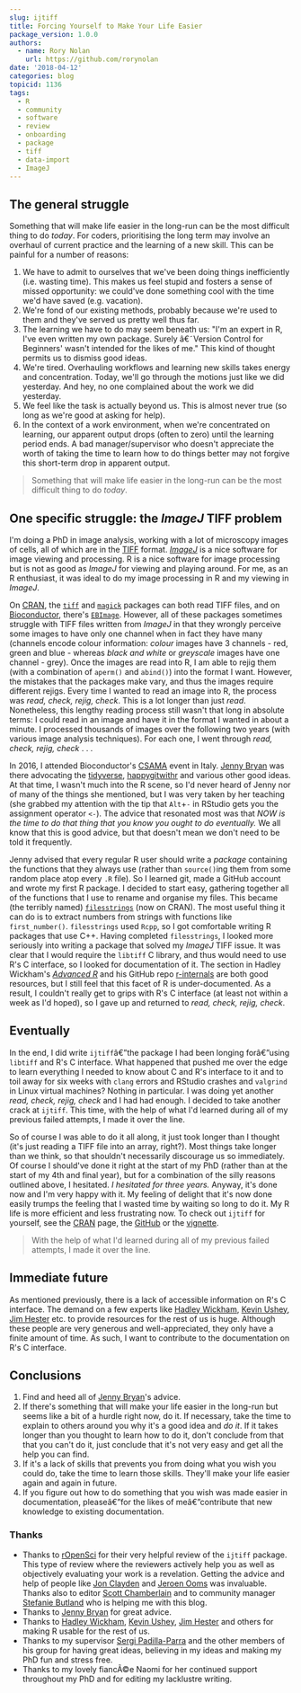 ```yaml
---
slug: ijtiff
title: Forcing Yourself to Make Your Life Easier
package_version: 1.0.0
authors:
  - name: Rory Nolan
    url: https://github.com/rorynolan
date: '2018-04-12'
categories: blog
topicid: 1136
tags:
  - R
  - community
  - software
  - review
  - onboarding
  - package
  - tiff
  - data-import
  - ImageJ
---
```


## The general struggle

Something that will make life easier in the long-run can be the most difficult thing to do *today*. For coders, prioritising the long term may involve an overhaul of current practice and the learning of a new skill. This can be painful for a number of reasons:

1. We have to admit to ourselves that we've been doing things inefficiently (i.e. wasting time). This makes us feel stupid and fosters a sense of missed opportunity: we could've done something cool with the time we'd have saved (e.g. vacation).
2. We're fond of our existing methods, probably because we're used to them and they've served us pretty well thus far.
3. The learning we have to do may seem beneath us: "I'm an expert in R, I've even written my own package. Surely â€˜Version Control for Beginners' wasn't intended for the likes of me." This kind of thought permits us to dismiss good ideas.
4. We're tired. Overhauling workflows and learning new skills takes energy and concentration. Today, we'll go through the motions just like we did yesterday. And hey, no one complained about the work we did yesterday.
5. We feel like the task is actually beyond us. This is almost never true (so long as we're good at asking for help).
6. In the context of a work environment, when we're concentrated on learning, our apparent output drops (often to zero) until the learning period ends. A bad manager/supervisor who doesn't appreciate the worth of taking the time to learn how to do things better may not forgive this short-term drop in apparent output.

> Something that will make life easier in the long-run can be the most difficult thing to do *today*.

## One specific struggle: the *ImageJ* TIFF problem

I'm doing a PhD in image analysis, working with a lot of microscopy images of cells, all of which are in the [TIFF](https://en.wikipedia.org/wiki/TIFF) format. [*ImageJ*](https://imagej.nih.gov/ij/) is a nice software for image viewing and processing. R is a nice software for image processing but is not as good as *ImageJ* for viewing and playing around. For me, as an R enthusiast, it was ideal to do my image processing in R and my viewing in *ImageJ*.

On [CRAN](https://cran.r-project.org/), the [`tiff`](https://cran.r-project.org/package=tiff) and [`magick`](https://cran.r-project.org/package=magick) packages can both read TIFF files, and on [Bioconductor](https://www.bioconductor.org/), there's [`EBImage`](https://bioconductor.org/packages/EBImage/). However, all of these packages sometimes struggle with TIFF files written from *ImageJ* in that they wrongly perceive some images to have only one channel when in fact they have many (channels encode colour information: *colour* images have 3 channels - red, green and blue - whereas *black and white* or *greyscale* images have one channel - grey). Once the images are read into R, I am able to rejig them (with a combination of `aperm()` and `abind()`) into the format I want. However, the mistakes that the packages make vary, and thus the images require different rejigs. Every time I wanted to read an image into R, the process was *read, check, rejig, check*. This is a lot longer than just *read*. Nonetheless, this lengthy reading process still wasn't that long in absolute terms: I could read in an image and have it in the format I wanted in about a minute. I processed thousands of images over the following two years (with various image analysis techniques). For each one, I went through *read, check, rejig, check* . . .

In 2016, I attended Bioconductor's [CSAMA](http://www-huber.embl.de/csama2018/) event in Italy. [Jenny Bryan](https://twitter.com/JennyBryan) was there advocating the [tidyverse](https://www.tidyverse.org/), [happygitwithr](http://happygitwithr.com/) and various other good ideas. At that time, I wasn't much into the R scene, so I'd never heard of Jenny nor of many of the things she mentioned, but I was very taken by her teaching (she grabbed my attention with the tip that `Alt`\+`-` in RStudio gets you the assignment operator `<-`). The advice that resonated most was that *NOW is the time to do that thing that you know you ought to do eventually.* We all know that this is good advice, but that doesn't mean we don't need to be told it frequently.

Jenny advised that every regular R user should write a *package* containing the functions that they always use (rather than `source()`ing them from some random place atop every `.R` file). So I learned git, made a GitHub account and wrote my first R package. I decided to start easy, gathering together all of the functions that I use to rename and organise my files. This became (the terribly named) [`filesstrings`](https://cran.r-project.org/package=filesstrings) (now on CRAN). The most useful thing it can do is to extract numbers from strings with functions like `first_number()`. `filesstrings` used `Rcpp`, so I got comfortable writing R packages that use C++. Having completed `filesstrings`, I looked more seriously into writing a package that solved my *ImageJ* TIFF issue. It was clear that I would require the `libtiff` C library, and thus would need to use R's C interface, so I looked for documentation of it. The section in Hadley Wickham's [*Advanced R*](http://adv-r.had.co.nz/C-interface.html) and his GitHub repo [r-internals](https://github.com/hadley/r-internals) are both good resources, but I still feel that this facet of R is under-documented. As a result, I couldn't really get to grips with R's C interface (at least not within a week as I'd hoped), so I gave up and returned to *read, check, rejig, check*.

## Eventually

In the end, I did write `ijtiff`â€”the package I had been longing forâ€”using `libtiff` and R's C interface. What happened that pushed me over the edge to learn everything I needed to know about C and R's interface to it and to toil away for six weeks with `clang`  errors and RStudio crashes and `valgrind`  in Linux virtual machines? Nothing in particular. I was doing yet another *read, check, rejig, check*  and I had had enough. I decided to take another crack at `ijtiff`. This time, with the help of what I'd learned during all of my previous failed attempts, I made it over the line.

So of course I was able to do it all along, it just took longer than I thought (it's just reading a TIFF file into an array, right?). Most things take longer than we think, so that shouldn't necessarily discourage us so immediately. Of course I should've done it right at the start of my PhD (rather than at the start of my 4th and final year), but for a combination of the silly reasons outlined above, I hesitated. *I hesitated for three years.* Anyway, it's done now and I'm very happy with it. My feeling of delight that it's now done easily trumps the feeling that I wasted time by waiting so long to do it. My R life is more efficient and less frustrating now. To check out `ijtiff` for yourself, see the [CRAN](https://cran.r-project.org/package=ijtiff) page, the [GitHub](https://github.com/ropensci/ijtiff) or the [vignette](https://cran.r-project.org/web/packages/ijtiff/vignettes/ijtiff.html).

> With the help of what I'd learned during all of my previous failed attempts, I made it over the line.

## Immediate future

As mentioned previously, there is a lack of accessible information on R's C interface. The demand on a few experts like [Hadley Wickham](http://hadley.nz/), [Kevin Ushey](https://kevinushey.github.io/), [Jim Hester](https://github.com/jimhester) etc. to provide resources for the rest of us is huge. Although these people are very generous and well-appreciated, they only have a finite amount of time. As such, I want to contribute to the documentation on R's C interface.

## Conclusions

1. Find and heed all of [Jenny Bryan](https://twitter.com/JennyBryan)'s advice.
2. If there's something that will make your life easier in the long-run but seems like a bit of a hurdle right now, do it. If necessary, take the time to explain to others around you why it's a good idea and *do it*. If it takes longer than you thought to learn how to do it, don't conclude from that that you can't do it, just conclude that it's not very easy and get all the help you can find.
3. If it's a lack of skills that prevents you from doing what you wish you could do, take the time to learn those skills. They'll make your life easier again and again in future.
4. If you figure out how to do something that you wish was made easier in documentation, pleaseâ€”for the likes of meâ€”contribute that new knowledge to existing documentation.

### Thanks

- Thanks to [rOpenSci](https://ropensci.org/) for their very helpful review of the `ijtiff` package. This type of review where the reviewers actively help you as well as objectively evaluating your work is a revelation. Getting the advice and help of people like [Jon Clayden](https://github.com/jonclayden) and [Jeroen Ooms](https://github.com/jeroen) was invaluable. Thanks also to editor [Scott Chamberlain](https://github.com/sckott) and to community manager [Stefanie Butland](https://twitter.com/StefanieButland) who is helping me with this blog.
- Thanks to [Jenny Bryan](https://twitter.com/JennyBryan) for great advice.
- Thanks to [Hadley Wickham](http://hadley.nz/), [Kevin Ushey](https://kevinushey.github.io/), [Jim Hester](https://github.com/jimhester) and others for making R usable for the rest of us.
- Thanks to my supervisor [Sergi Padilla-Parra](https://www.researchgate.net/profile/Sergi_Padilla-Parra2) and the other members of his group for having great ideas, believing in my ideas and making my PhD fun and stress free.
- Thanks to my lovely fiancÃ©e Naomi for her continued support throughout my PhD and for editing my lacklustre writing.

